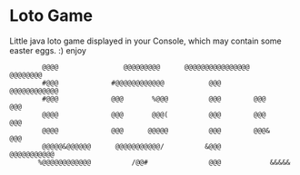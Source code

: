 # Loto Game

Little java loto game displayed in your Console, which may contain some easter eggs. :) enjoy


                                                                            
                                                                                
            @@@@                @@@@@@@@@      @@@@@@@@@@@@@@@@    @@@@@@@@      
            #@@@             #@@@@@@@@@@@@           @@@         @@@@@@@@@@@@     
            #@@@             @@@       %@@@          @@@        @@@        @@@    
            @@@@             @@@       @@@(          @@@        @@@        @@@     
            @@@@             @@@      @@@@@          @@@        @@@&      @@@      
            @@@@@&@@@@@@      @@@@@@@@@@@/          &@@@         @@@@@@@@@@@       
           %@@@@@@@@@@@@          /@@#               @@@            &&&&&          
                                                                                
                                                                                
                                                                                
                                                                                
                                                                                
                                                                                
